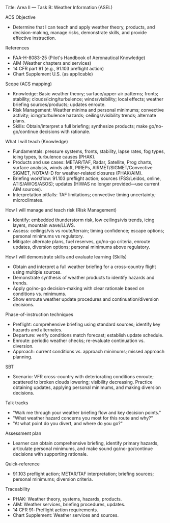 Title: Area II — Task B: Weather Information (ASEL)

ACS Objective
- Determine that I can teach and apply weather theory, products, and decision-making, manage risks, demonstrate skills, and provide effective instruction.

References
- FAA-H-8083-25 (Pilot's Handbook of Aeronautical Knowledge)
- AIM (Weather chapters and services)
- 14 CFR part 91 (e.g., 91.103 preflight action)
- Chart Supplement U.S. (as applicable)

Scope (ACS mapping)
- Knowledge: Basic weather theory; surface/upper-air patterns; fronts; stability; clouds/icing/turbulence; winds/visibility; local effects; weather briefing sources/products; updates enroute.
- Risk Management: Weather minima and personal minimums; convective activity; icing/turbulence hazards; ceilings/visibility trends; alternate plans.
- Skills: Obtain/interpret a full briefing; synthesize products; make go/no-go/continue decisions with rationale.

What I will teach (Knowledge)
- Fundamentals: pressure systems, fronts, stability, lapse rates, fog types, icing types, turbulence causes (PHAK).
- Products and use cases: METAR/TAF, Radar, Satellite, Prog charts, surface analysis, winds aloft, PIREPs, AIRMET/SIGMET/Convective SIGMET, NOTAM-D for weather-related closures (PHAK/AIM).
- Briefing workflow: 91.103 preflight action; sources (FSS/Leidos, online, ATIS/AWOS/ASOS); updates (HIWAS no longer provided—use current AIM sources).
- Interpretation pitfalls: TAF limitations; convective timing uncertainty; microclimates.

How I will manage and teach risk (Risk Management)
- Identify: embedded thunderstorm risk, low ceilings/vis trends, icing layers, mountain wave/LLWS.
- Assess: ceilings/vis vs route/terrain; timing confidence; escape options; personal minimums vs regulatory.
- Mitigate: alternate plans, fuel reserves, go/no-go criteria, enroute updates, diversion options; personal minimums above regulatory.

How I will demonstrate skills and evaluate learning (Skills)
- Obtain and interpret a full weather briefing for a cross-country flight using multiple sources.
- Demonstrate synthesis of weather products to identify hazards and trends.
- Apply go/no-go decision-making with clear rationale based on conditions vs. minimums.
- Show enroute weather update procedures and continuation/diversion decisions.

Phase-of-instruction techniques
- Preflight: comprehensive briefing using standard sources; identify key hazards and alternates.
- Departure: verify conditions match forecast; establish update schedule.
- Enroute: periodic weather checks; re-evaluate continuation vs. diversion.
- Approach: current conditions vs. approach minimums; missed approach planning.

SBT
- Scenario: VFR cross-country with deteriorating conditions enroute; scattered to broken clouds lowering; visibility decreasing. Practice obtaining updates, applying personal minimums, and making diversion decisions.

Talk tracks
- "Walk me through your weather briefing flow and key decision points."
- "What weather hazard concerns you most for this route and why?"
- "At what point do you divert, and where do you go?"

Assessment plan
- Learner can obtain comprehensive briefing, identify primary hazards, articulate personal minimums, and make sound go/no-go/continue decisions with supporting rationale.

Quick-reference
- 91.103 preflight action; METAR/TAF interpretation; briefing sources; personal minimums; diversion criteria.

Traceability
- PHAK: Weather theory, systems, hazards, products.
- AIM: Weather services, briefing procedures, updates.
- 14 CFR 91: Preflight action requirements.
- Chart Supplement: Weather services and sources.